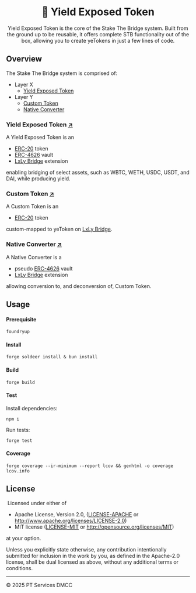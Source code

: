 <h1 align="center">🌾 Yield Exposed Token</h1>

<div align="center">

Yield Exposed Token is the core of the Stake The Bridge system. Built from the ground up to be reusable, it offers complete STB functionality out of the box, allowing you to create yeTokens in just a few lines of code.

</div>

## Overview

The Stake The Bridge system is comprised of:

- Layer X
  - [Yield Exposed Token](#yield-exposed-token-)
- Layer Y
  - [Custom Token](#custom-token-)
  - [Native Converter](#native-converter-)

### Yield Exposed Token [↗](src/YieldExposedToken.sol)

A Yield Exposed Token is an

- [ERC-20](https://eips.ethereum.org/EIPS/eip-20) token
- [ERC-4626](https://eips.ethereum.org/EIPS/eip-4626) vault
- [LxLy Bridge](https://github.com/0xPolygonHermez/zkevm-contracts) extension

enabling bridging of select assets, such as WBTC, WETH, USDC, USDT, and DAI, while producing yield.

### Custom Token [↗](src/CustomToken.sol)

A Custom Token is an

- [ERC-20](https://eips.ethereum.org/EIPS/eip-20) token

custom-mapped to yeToken on [LxLy Bridge](https://github.com/0xPolygonHermez/zkevm-contracts).

### Native Converter [↗](src/NativeConverter.sol)

A Native Converter is a

- pseudo [ERC-4626](https://eips.ethereum.org/EIPS/eip-4626) vault
- [LxLy Bridge](https://github.com/0xPolygonHermez/zkevm-contracts) extension

allowing conversion to, and deconversion of, Custom Token.

## Usage

#### Prerequisite

```
foundryup
```

#### Install

```
forge soldeer install & bun install
```

#### Build

```
forge build
```

#### Test

Install dependencies:
```
npm i
```

Run tests:
```
forge test
```

#### Coverage

```
forge coverage --ir-minimum --report lcov && genhtml -o coverage lcov.info
```

## License
​
Licensed under either of

- Apache License, Version 2.0, ([LICENSE-APACHE](LICENSE-APACHE) or http://www.apache.org/licenses/LICENSE-2.0)
- MIT license ([LICENSE-MIT](LICENSE-MIT) or http://opensource.org/licenses/MIT)

at your option.

Unless you explicitly state otherwise, any contribution intentionally submitted for inclusion in the work by you, as defined in the Apache-2.0 license, shall be dual licensed as above, without any additional terms or conditions.

---

© 2025 PT Services DMCC